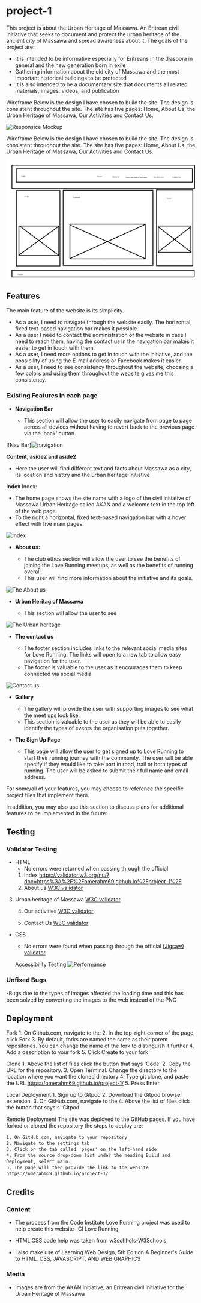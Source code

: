# project-1
This project is about the Urban Heritage of Massawa. An Eritrean civil initiative that seeks to document and protect the urban heritage of the ancient city of Massawa and spread awareness about it.
The goals of the project are:
- It is intended to be informative especially for Eritreans in the diaspora in general and the new generation born in exile
- Gathering information about the old city of Massawa and the most important historical buildings to be protected
- It is also intended to be a documentary site that documents all related materials, images, videos, and publication

Wireframe Below is the design I have chosen to build the site. The design is consistent throughout the site. The site has five pages: Home, About Us, the Urban Heritage of Massawa, Our Activities and Contact Us.

![Responsice Mockup](https://github.com)

Wireframe Below is the design I have chosen to build the site. The design is consistent throughout the site. The site has five pages: Home, About Us, the Urban Heritage of Massawa, Our Activities and Contact Us.

![Screenshot 2024-05-11 at 23 35 16](./assets/readme/Webdesign.png)

## Features
The main feature of the website is its simplicity.
- As a user, I need to navigate through the website easily. The horizontal, fixed text-based navigation bar makes it possible.
- As a user I need to contact the administration of the website in case I need to reach them, having the contact us in the navigation bar makes it easier to get in touch with them.
- As a user, I need more options to get in touch with the initiative, and the possibility of using the E-mail address or Facebook makes it easier.
- As a user, I need to see consistency throughout the website, choosing a few colors and using them throughout the website gives me this consistency.

### Existing Features in each page 

- __Navigation Bar__

  - This section will allow the user to easily navigate from page to page across all devices without having to revert back to the previous page via the ‘back’ button.

![Nav Bar]![navigation](https://github.com/user-attachments/assets/e41573a8-d520-467d-9d5a-fa4567e05eef)

__Content, aside2 and aside2__
- Here the user will find different text and facts about Massawa as a city, its location and histtry and the urban heritage initiative

__Index__
  Index:
- The home page shows the site name with a logo of the civil initiative of Massawa Urban Heritage called AKAN and a welcome text in the top left of the web page.
- To the right a horizontal, fixed text-based navigation bar with a hover effect with five main pages.

![Index](https://github.com/user-attachments/assets/870ba80b-8073-4b9a-a218-bb376de29f3a)

- __About us:__

  - The club ethos section will allow the user to see the benefits of joining the Love Running meetups, as well as the benefits of running overall.
  - This user will find more information about the initiative and its goals.

![The About us](https://github.com/user-attachments/assets/6c0c95fa-9807-4b7a-824a-7a1fd9103946)

- __Urban Heritag of Massawa__

  - This section will allow the user to see 

![The Urban heritage](https://github.com/user-attachments/assets/ab46eef6-4fee-4840-aaff-d6a48f6fe3b7)

- __The contact us__ 

  - The footer section includes links to the relevant social media sites for Love Running. The links will open to a new tab to allow easy navigation for the user. 
  - The footer is valuable to the user as it encourages them to keep connected via social media

![Contact us](https://github.com/user-attachments/assets/20f231d5-55d6-4851-bf4b-da92cbba7c54)

- __Gallery__

  - The gallery will provide the user with supporting images to see what the meet ups look like.
  - This section is valuable to the user as they will be able to easily identify the types of events the organisation puts together.


- __The Sign Up Page__

  - This page will allow the user to get signed up to Love Running to start their running journey with the community. The user will be able specify if they would like to take part in road, trail or both types of running. The user will be asked to submit their full name and email address.


For some/all of your features, you may choose to reference the specific project files that implement them.

In addition, you may also use this section to discuss plans for additional features to be implemented in the future:


## Testing 

### Validator Testing

- HTML
  - No errors were returned when passing through the official 
  1. Index
  https://validator.w3.org/nu/?doc=https%3A%2F%2Fomerahm69.github.io%2Fproject-1%2F
  2. About us
  [W3C validator](https://validator.w3.org/nu/?doc=https%3A%2F%2Fomerahm69.github.io%2Fproject-1%2Fabout-us.html)
3. Urban heritage of Massawa
   [W3C validator](https://validator.w3.org/nu/?doc=https%3A%2F%2Fomerahm69.github.io%2Fproject-1%2Furban-heritage-of-massawa.html)

    4. Our activities
   [W3C validator](https://validator.w3.org/nu/?doc=https%3A%2F%2Fomerahm69.github.io%2Fproject-1%2Four-activities.html)

    5. Contact Us
    [W3C validator](https://validator.w3.org/nu/?doc=https%3A%2F%2Fomerahm69.github.io%2Fproject-1%2Fcontact-us.html)

- CSS
  - No errors were found when passing through the official [(Jigsaw) validator]( https://jigsaw.w3.org/css-validator/validator?uri=https%3A%2F%2Fomerahm69.github.io%2Fproject-1%2Fassets%2Fcss%2Fstyle.css&profile=css3svg&usermedium=all&warning=1&vextwarning=&lang=en)

  Accessibility Testing
![Performance](https://github.com/user-attachments/assets/787e0d01-8a9b-4246-bde3-ccef679d29b4)

### Unfixed Bugs
-Bugs due to the types of images affected the loading time and this has been solved by converting the images to the web instead of the PNG

## Deployment
Fork
    1. On Github.com, navigate to the 
    2. In the top-right corner of the page, click Fork
    3. By default, forks are named the same as their parent repositories. You can change the   name of the fork to distinguish it further
    4. Add a description to your fork
    5. Click Create to your fork

Clone
    1. Above the list of files click the button that says 'Code'
    2. Copy the URL for the repository.
    3. Open Terminal. Change the directory to the location where you want the cloned directory
    4. Type git clone, and paste the URL https://omerahm69.github.io/project-1/
    5. Press Enter

Local Deployment
    1. Sign up to Gitpod
    2. Download the Gitpod browser extension.
    3. On GitHub.com, navigate to the
    4. Above the list of files click the button that says's 'Gitpod'

Remote Deployment
    The site was deployed to the GitHub pages. If you have forked or cloned the repository the steps to deploy are:
    
    1. On GitHub.com, navigate to your repository 
    2. Navigate to the settings tab
    3. Click on the tab called 'pages' on the left-hand side
    4. From the source drop-down list under the heading Build and Deployment, select main.
    5. The page will then provide the link to the website https://omerahm69.github.io/project-1/

## Credits 

### Content 
- The process from the Code Institute Love Running project was used to help create this website- CI Love Running
- HTML,CSS code help was taken from w3schhols-W3Schools

- I also make use of Learning Web Design, 5th Edition
  A Beginner's Guide to HTML, CSS, JAVASCRIPT, AND WEB GRAPHICS
 

### Media

- Images are from the AKAN initiative, an Eritrean civil initiative for the Urban Heritage of Massawa

 
